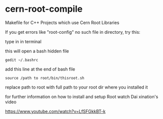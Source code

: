 # cern-root-compile
Makefile for C++ Projects which use Cern Root Libraries

If you get errors like "root-config" no such file in directory, try this:

type in in terminal

this will open a bash hidden file
```
gedit ~/.bashrc 
```
add this line at the end of bash file
```
source /path to root/bin/thisroot.sh 
```

replace path to root with full path to your root dir where you installed it

for further information on how to install and setup Root watch Dai xination's video

https://www.youtube.com/watch?v=LfSFGkkBT-k
